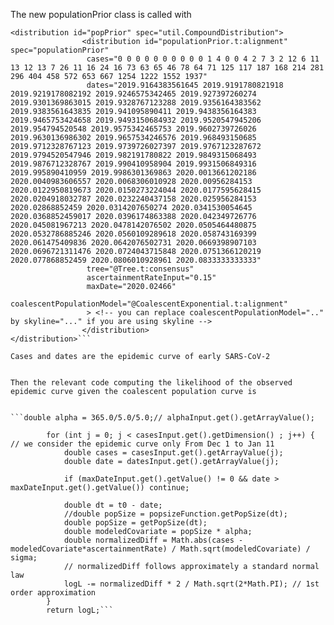 The new populationPrior class is called with

```
<distribution id="popPrior" spec="util.CompoundDistribution">
				<distribution id="populationPrior.t:alignment" spec="populationPrior" 
				 cases="0 0 0 0 0 0 0 0 0 0 1 4 0 0 4 2 7 3 2 12 6 11 13 12 13 7 26 11 16 24 16 73 63 65 46 78 64 71 125 117 187 168 214 281 296 404 458 572 653 667 1254 1222 1552 1937"
				 dates="2019.9164383561645 2019.9191780821918 2019.9219178082192 2019.9246575342465 2019.927397260274 2019.9301369863015 2019.9328767123288 2019.9356164383562 2019.9383561643835 2019.941095890411 2019.9438356164383 2019.9465753424658 2019.9493150684932 2019.9520547945206 2019.954794520548 2019.9575342465753 2019.9602739726026 2019.9630136986302 2019.9657534246576 2019.968493150685 2019.9712328767123 2019.9739726027397 2019.9767123287672 2019.9794520547946 2019.982191780822 2019.9849315068493 2019.9876712328767 2019.990410958904 2019.9931506849316 2019.995890410959 2019.9986301369863 2020.0013661202186 2020.0040983606557 2020.0068306010928 2020.00956284153 2020.0122950819673 2020.0150273224044 2020.0177595628415 2020.0204918032787 2020.0232240437158 2020.025956284153 2020.02868852459 2020.0314207650274 2020.0341530054645 2020.0368852459017 2020.0396174863388 2020.042349726776 2020.045081967213 2020.0478142076502 2020.0505464480875 2020.0532786885246 2020.0560109289618 2020.058743169399 2020.061475409836 2020.0642076502731 2020.0669398907103 2020.0696721311476 2020.0724043715848 2020.0751366120219 2020.077868852459 2020.0806010928961 2020.0833333333333"
				 tree="@Tree.t:consensus"
				 ascertainmentRateInput="0.15"
				 maxDate="2020.02466"
				 coalescentPopulationModel="@CoalescentExponential.t:alignment"
				 > <!-- you can replace coalescentPopulationModel=".." by skyline="..." if you are using skyline -->
				</distribution>
</distribution>```

Cases and dates are the epidemic curve of early SARS-CoV-2


Then the relevant code computing the likelihood of the observed epidemic curve given the coalescent population curve is  


```double alpha = 365.0/5.0/5.0;// alphaInput.get().getArrayValue();
		
		for (int j = 0; j < casesInput.get().getDimension() ; j++) { // we consider the epidemic curve only From Dec 1 to Jan 11
			double cases = casesInput.get().getArrayValue(j);
			double date = datesInput.get().getArrayValue(j);
			
			if (maxDateInput.get().getValue() != 0 && date > maxDateInput.get().getValue()) continue;
			
			double dt = t0 - date;
			//double popSize = popsizeFunction.getPopSize(dt);
			double popSize = getPopSize(dt);
			double modeledCovariate = popSize * alpha; 
			double normalizedDiff = Math.abs(cases - modeledCovariate*ascertainmentRate) / Math.sqrt(modeledCovariate) / sigma;
			// normalizedDiff follows approximately a standard normal law
			logL -= normalizedDiff * 2 / Math.sqrt(2*Math.PI); // 1st order approximation
		}				
		return logL;```

